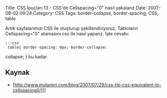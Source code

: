 Title: CSS İpuçları 13 - CSS&#039;de Cellspacing=&quot;0&quot; nasıl yakalarız
Date: 2007-08-02 09:24
Category: CSS
Tags: border-collapse, border-spacing, CSS, tablo

Artık sayfalarımızı CSS ile oluşturup şekillendiriyoruz. Tabloların
Cellspacing="0" atamasını css ile nasıl yaparız. İşte cevabı:

	:::css
	 table{ border-spacing: 0px; border-collapse:
collapse; }  bu kadar.

## Kaynak

-   [http://www.mularien.com/blog/2007/07/29/css-tip-css-equivalent-to-cellspacing0/][]

</p>

  [http://www.mularien.com/blog/2007/07/29/css-tip-css-equivalent-to-cellspacing0/]: http://www.mularien.com/blog/2007/07/29/css-tip-css-equivalent-to-cellspacing0/
